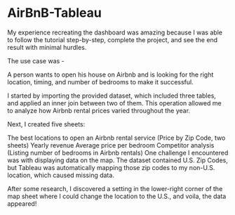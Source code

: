 # AirBnB-Tableau
My experience recreating the dashboard was amazing because I was able to follow the tutorial step-by-step, complete the project, and see the end result with minimal hurdles.

The use case was -

A person wants to open his house on Airbnb and is looking for the right location, timing, and number of bedrooms to make it successful.

I started by importing the provided dataset, which included three tables, and applied an inner join between two of them. This operation allowed me to analyze how Airbnb rental prices varied throughout the year.

Next, I created five sheets:

The best locations to open an Airbnb rental service (Price by Zip Code, two sheets)
Yearly revenue
Average price per bedroom
Competitor analysis (Listing number of bedrooms in Airbnb rentals)
One challenge I encountered was with displaying data on the map. The dataset contained U.S. Zip Codes, but Tableau was automatically mapping those zip codes to my non-U.S. location, which caused missing data.

After some research, I discovered a setting in the lower-right corner of the map sheet where I could change the location to the U.S., and voila, the data appeared!
